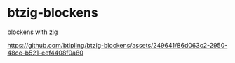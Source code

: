 # btzig-blockens
 blockens with zig





https://github.com/btipling/btzig-blockens/assets/249641/86d063c2-2950-48ce-b521-eef4408f0a80

